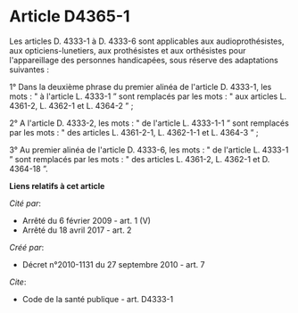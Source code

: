 # Article D4365-1

Les articles D. 4333-1 à D. 4333-6 sont applicables aux audioprothésistes, aux opticiens-lunetiers, aux prothésistes et aux
orthésistes pour l'appareillage des personnes handicapées, sous réserve des adaptations suivantes : 

1° Dans la deuxième phrase du premier alinéa de l'article D. 4333-1, les mots : " à l'article L. 4333-1 ” sont remplacés par
les mots : " aux articles L. 4361-2, L. 4362-1 et L. 4364-2 ” ; 

2° A l'article D. 4333-2, les mots : " de l'article L. 4333-1-1 ” sont remplacés par les mots : " des articles L. 4361-2-1,
L. 4362-1-1 et L. 4364-3 ” ; 

3° Au premier alinéa de l'article D. 4333-6, les mots : " de l'article L. 4333-1 ” sont remplacés par les mots : " des
articles L. 4361-2, L. 4362-1 et D. 4364-18 ”.

**Liens relatifs à cet article**

_Cité par_:

  - Arrêté du 6 février 2009 - art. 1 (V)
  - Arrêté du 18 avril 2017 - art. 2

_Créé par_:

  - Décret n°2010-1131 du 27 septembre 2010 - art. 7

_Cite_:

  - Code de la santé publique - art. D4333-1
